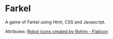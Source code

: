 # Farkel
A game of Farkel using Html, CSS and Javascript.

Attributes:
<a href="https://www.flaticon.com/free-icons/robot" title="robot icons">Robot icons created by Rohim - Flaticon</a>
